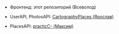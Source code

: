 - Фронтенд: этот репозиторий (Всеволод)

- UserAPI, PhotosAPI: [CartographyPlaces (Ярослав)](https://github.com/zhbr112/CartographyPlaces)

- PlacesAPI: [practicC- (Максим)](https://github.com/maximgf/practicC-)

